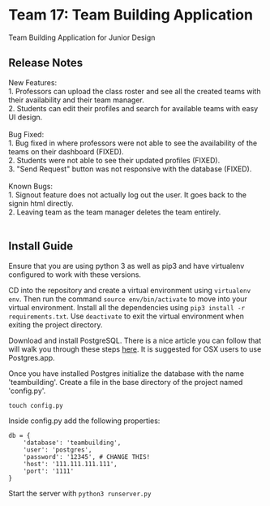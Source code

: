 # Team 17: Team Building Application
Team Building Application for Junior Design

## Release Notes
New Features:<br />
    1. Professors can upload the class roster and see all the created teams with their availability and their team manager.<br />
    2. Students can edit their profiles and search for available teams with easy UI design.<br /><br />
Bug Fixed:<br />
    1. Bug fixed in where professors were not able to see the availability of the teams on their dashboard (FIXED).<br />
    2. Students were not able to see their updated profiles (FIXED).<br />
    3. "Send Request" button was not responsive with the database (FIXED).<br /><br />
Known Bugs:<br />
    1. Signout feature does not actually log out the user. It goes back to the signin html directly.<br />
    2. Leaving team as the team manager deletes the team entirely. <br /><br />
    
## Install Guide
Ensure that you are using python 3 as well as pip3 and have virtualenv configured
to work with these versions.

CD into the repository and create a virtual environment using `virtualenv env`.
Then run the command `source env/bin/activate` to move into your virtual environment.
Install all the dependencies using `pip3 install -r requirements.txt`.
Use `deactivate` to exit the virtual environment when exiting the project directory.

Download and install PostgreSQL. There is a nice article you can follow that will walk you through
these steps [here](http://killtheyak.com/use-postgresql-with-django-flask/). It is suggested for OSX
users to use Postgres.app.

Once you have installed Postgres initialize the database with the name 'teambuilding'.
Create a file in the base directory of the project named 'config.py'.

`touch config.py`

Inside config.py add the following properties:

```
db = {
    'database': 'teambuilding',
    'user': 'postgres',
    'password': '12345', # CHANGE THIS!
    'host': '111.111.111.111',
    'port': '1111'
}
```

Start the server with `python3 runserver.py`
